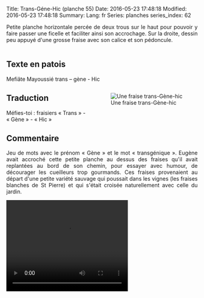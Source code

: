 Title: Trans-Géne-Hic (planche 55)
Date: 2016-05-23 17:48:18
Modified: 2016-05-23 17:48:18
Summary: 
Lang: fr
Series: planches
series_index: 62

<p style="text-align:justify;">Petite planche horizontale percée de deux trous sur le haut pour pouvoir y faire passer une ficelle et faciliter ainsi son accrochage. Sur la droite, dessin peu appuyé d'une grosse fraise avec son calice et son pédoncule.</p>

<figure class="image-block" style="float: center;">
  <img alt="" src="{static}/images/planche_55.png">
  <figcaption style="max-width: 700px"></figcaption>
</figure>


## Texte en patois
Mefiâte  Mayoussié  trans – gène  - Hic
<figure class="image-block" style="float: right;">
  <img alt="Une fraise trans-Gène-hic" src="{static}/images/planche_55_dessin.png">
  <figcaption style="max-width: 288px">Une fraise trans-Gène-hic</figcaption>
</figure>


## Traduction
Méfies-toi : fraisiers  « Trans » - « Gène » - « Hic »

## Commentaire
<p style="text-align:justify;">Jeu de mots avec le prénom « Gène » et le mot « transgénique ».
Eugène avait accroché cette petite planche au dessus des fraises qu'il avait replantées au bord de son chemin, pour essayer avec humour, de décourager les cueilleurs trop gourmands.
Ces fraises provenaient au départ d'une petite variété sauvage qui poussait dans les vignes (les fraises blanches de St Pierre) et qui s'était croisée naturellement avec celle du jardin.</p>

<video width="320" height="240" controls>
  <source src="https://d1njpgd0ygatdn.cloudfront.net/video_55-2.mp4" type="video/mp4">
</video>
